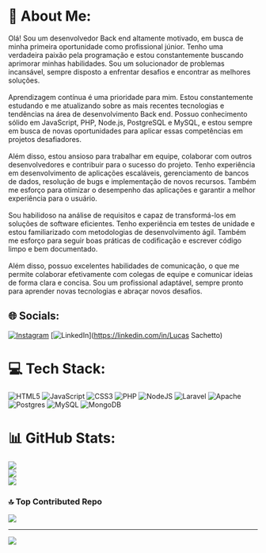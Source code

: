 # 💫 About Me:
Olá! Sou um desenvolvedor Back end altamente motivado, em busca de minha primeira oportunidade como profissional júnior. Tenho uma verdadeira paixão pela programação e estou constantemente buscando aprimorar minhas habilidades. Sou um solucionador de problemas incansável, sempre disposto a enfrentar desafios e encontrar as melhores soluções.<br><br>Aprendizagem contínua é uma prioridade para mim. Estou constantemente estudando e me atualizando sobre as mais recentes tecnologias e tendências na área de desenvolvimento Back end. Possuo conhecimento sólido em JavaScript, PHP, Node.js, PostgreSQL e MySQL, e estou sempre em busca de novas oportunidades para aplicar essas competências em projetos desafiadores.<br><br>Além disso, estou ansioso para trabalhar em equipe, colaborar com outros desenvolvedores e contribuir para o sucesso do projeto. Tenho experiência em desenvolvimento de aplicações escaláveis, gerenciamento de bancos de dados, resolução de bugs e implementação de novos recursos. Também me esforço para otimizar o desempenho das aplicações e garantir a melhor experiência para o usuário.<br><br>Sou habilidoso na análise de requisitos e capaz de transformá-los em soluções de software eficientes. Tenho experiência em testes de unidade e estou familiarizado com metodologias de desenvolvimento ágil. Também me esforço para seguir boas práticas de codificação e escrever código limpo e bem documentado.<br><br>Além disso, possuo excelentes habilidades de comunicação, o que me permite colaborar efetivamente com colegas de equipe e comunicar ideias de forma clara e concisa. Sou um profissional adaptável, sempre pronto para aprender novas tecnologias e abraçar novos desafios.


## 🌐 Socials:
[![Instagram](https://img.shields.io/badge/Instagram-%23E4405F.svg?logo=Instagram&logoColor=white)](https://instagram.com/lucasfavari) [![LinkedIn](https://img.shields.io/badge/LinkedIn-%230077B5.svg?logo=linkedin&logoColor=white)](https://linkedin.com/in/Lucas Sachetto) 

# 💻 Tech Stack:
![HTML5](https://img.shields.io/badge/html5-%23E34F26.svg?style=for-the-badge&logo=html5&logoColor=white) ![JavaScript](https://img.shields.io/badge/javascript-%23323330.svg?style=for-the-badge&logo=javascript&logoColor=%23F7DF1E) ![CSS3](https://img.shields.io/badge/css3-%231572B6.svg?style=for-the-badge&logo=css3&logoColor=white) ![PHP](https://img.shields.io/badge/php-%23777BB4.svg?style=for-the-badge&logo=php&logoColor=white) ![NodeJS](https://img.shields.io/badge/node.js-6DA55F?style=for-the-badge&logo=node.js&logoColor=white) ![Laravel](https://img.shields.io/badge/laravel-%23FF2D20.svg?style=for-the-badge&logo=laravel&logoColor=white) ![Apache](https://img.shields.io/badge/apache-%23D42029.svg?style=for-the-badge&logo=apache&logoColor=white) ![Postgres](https://img.shields.io/badge/postgres-%23316192.svg?style=for-the-badge&logo=postgresql&logoColor=white) ![MySQL](https://img.shields.io/badge/mysql-%2300f.svg?style=for-the-badge&logo=mysql&logoColor=white) ![MongoDB](https://img.shields.io/badge/MongoDB-%234ea94b.svg?style=for-the-badge&logo=mongodb&logoColor=white)
# 📊 GitHub Stats:
![](https://github-readme-stats.vercel.app/api?username=Sachett0&theme=dark&hide_border=false&include_all_commits=false&count_private=false)<br/>
![](https://github-readme-streak-stats.herokuapp.com/?user=Sachett0&theme=dark&hide_border=false)<br/>
![](https://github-readme-stats.vercel.app/api/top-langs/?username=Sachett0&theme=dark&hide_border=false&include_all_commits=false&count_private=false&layout=compact)

### 🔝 Top Contributed Repo
![](https://github-contributor-stats.vercel.app/api?username=Sachett0&limit=5&theme=dark&combine_all_yearly_contributions=true)

---
[![](https://visitcount.itsvg.in/api?id=Sachett0&icon=0&color=0)](https://visitcount.itsvg.in)

<!-- Proudly created with GPRM ( https://gprm.itsvg.in ) -->

